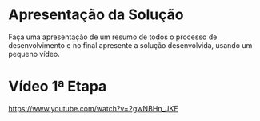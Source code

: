 # Apresentação da Solução

Faça uma apresentação de um resumo de todos o processo de desenvolvimento e no final apresente a solução desenvolvida, usando um pequeno vídeo.

# Vídeo 1ª Etapa
https://www.youtube.com/watch?v=2gwNBHn_JKE
